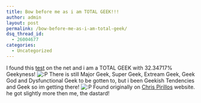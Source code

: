 ```yaml
---
title: Bow before me as i am TOTAL GEEK!!!
author: admin
layout: post
permalink: /bow-before-me-as-i-am-total-geek/
dsq_thread_id:
  - 26004677
categories:
  - Uncategorized
---
```

I found this [test][1] on the net and i am a TOTAL GEEK with 32.34717% Geekyness! <img src="http://blog.lotas-smartman.net/wp-includes/images/smilies/icon_razz.gif" alt=":P" class="wp-smiley" /> There is still Major Geek, Super Geek, Extream Geek, Geek God and Dysfunctional Geek to be gotten to, but i been Geekish Tendencies and Geek so im getting there! <img src="http://blog.lotas-smartman.net/wp-includes/images/smilies/icon_razz.gif" alt=":P" class="wp-smiley" /> Found originally on [Chris Pirillos][2] website. he got slightly more then me, the dastard!

 [1]: http://www.innergeek.us/geek.html
 [2]: http://chris.pirillo.com/archives/2003_05.html#000958